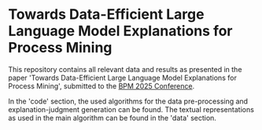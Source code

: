 # Towards Data-Efficient Large Language Model Explanations for Process Mining

This repository contains all relevant data and results as presented in the paper 'Towards Data-Efficient Large Language Model Explanations for Process Mining', submitted to the [BPM 2025 Conference](https://www.bpm2025seville.org/).

In the 'code' section, the used algorithms for the data pre-processing and explanation-judgment generation can be found. The textual representations as used in the main algorithm can be found in the 'data' section.

